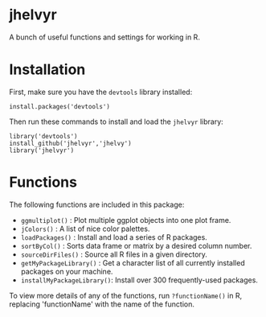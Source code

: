 # jhelvyr
A bunch of useful functions and settings for working in R.

# Installation
First, make sure you have the `devtools` library installed:

`install.packages('devtools')`

Then run these commands to install and load the `jhelvyr` library:

```
library('devtools')
install_github('jhelvyr','jhelvy')
library('jhelvyr')
```

# Functions
The following functions are included in this package:

* `ggmultiplot()`    : Plot multiple ggplot objects into one plot frame.
* `jColors()`        : A list of nice color palettes.
* `loadPackages()`   : Install and load a series of R packages.
* `sortByCol()`      : Sorts data frame or matrix by a desired column number.
* `sourceDirFiles()` : Source all R files in a given directory.
* `getMyPackageLibrary()` : Get a character list of all currently installed packages on your machine.
* `installMyPackageLibrary()`: Install over 300 frequently-used packages.

To view more details of any of the functions, run `?functionName()` in R, replacing 'functionName' with the name of the function.


